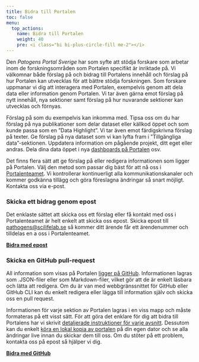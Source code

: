 ```yaml
---
title: Bidra till Portalen
toc: false
menu:
  top_actions:
    name: Bidra till Portalen
    weight: 40
    pre: <i class="bi bi-plus-circle-fill me-2"></i>
---
```


Den _Patogens Portal Sverige_ har som syfte att stödja forskare som arbetar inom de forskningsområden som Portalen specifikt är inriktade på. Vi välkomnar både förslag på och bidrag till Portalens innehåll och förslag på hur Portalen kan utvecklas för att bättre stödja forskningen. Som forskare uppmanar vi dig att interagera med Portalen, exempelvis genom att dela data eller information genom Portalen. Vi tar även gärna emot förslag på nytt innehåll, nya sektioner samt förslag på hur nuvarande sektioner kan utvecklas och förnyas.

Förslag på som du exempelvis kan inkomma med. Tipsa oss om du har förslag på nya publikationer som delar dataset eller källkod öppet och som kunde passa som en ”Data Highlight”. Vi tar även emot färdigskrivna förslag på texter. Ge förslag på nya dataset som vi kan lyfta fram i ”Tillgängliga data”-sektionen. Uppdatera information om pågående projekt, ditt eget eller andras. Dela dina data öppet i nya [dashboards på Portalen](/sv/dashboards/) osv.

Det finns flera sätt att ge förslag på eller redigera informationen som ligger på Portalen. Välj den metod som passar dig bäst för att nå oss i [Portalenteamet](/sv/about). Vi kontrollerar kontinuerligt alla kommunikationskanaler och kommer godkänna tillägg och göra föreslagna ändringar så snart möjligt. Kontakta oss via e-post.

<div class="container">
  <div class="row">
    <div class="col-md-6">
      <h3><i class="bi bi-envelope-fill"></i> Skicka ett bidrag genom epost</h3>
      <p>Det enklaste sättet att skicka oss ett förslag eller få kontakt med oss i Portalenteamet är helt enkelt att skicka oss epost. Skicka epost till <a href="mailto:pathogens@scilifelab.se">pathogens@scilifelab.se</a> så kommer ditt ärende får ett ärendenummer och tilldelas en a oss i Portalenteamet.</p>
      <p><b><a href="mailto:pathogens@scilifelab.se">Bidra med epost <i class="bi bi-arrow-right-circle-fill"></i></a></b></p>
    </div>
    <!--<div class="col-md-6">
      <h3><i class="bi bi-hand-index-thumb-fill"></i> Send a suggestion through a form</h3>
      <p>Each section of the Portal contains a special form through which you can make a suggestion for that specific section.</p>
    </div>-->
    <div class="col-md-6">
      <h3><i class="bi bi-github"></i> Skicka en GitHub pull-request</h3>
      <p>All information som visas på Portalen <a href="https://github.com/ScilifelabDataCentre/covid-portal/tree/develop">ligger på GitHub</a>. Informationen lagras som .JSON-filer eller som Markdown-filer, vilket gör att de är enkelt läsbara och lätta att redigera. Om du är van med webbgränssnittet för GitHub eller GitHub CLI kan du enkelt redigera eller lägga till information själv och skicka oss en pull request.</p>
      <p>Informationen för varje sektion av Portalen lagras i en viss mapp och måste formateras på ett visst sätt. För att göra det enklare för dig att bidra till Portalens har vi skrivit <a href="https://github.com/ScilifelabDataCentre/covid-portal/blob/develop/CONTRIBUTING/adding_editing_information.md">detaljerade instruktioner för varje avsnitt</a>. Dessutom kan du enkelt <a href="https://github.com/ScilifelabDataCentre/covid-portal/blob/develop/CONTRIBUTING/running_a_local_copy.md">köra en lokal kopia av portalen</a> på din egen dator och se alla ändringar live innan du skickar dem till oss. Om du stöter på ett problem, kontakta oss på epost så hjälper vi dig.</p>
      <p><b><a href="https://github.com/ScilifelabDataCentre/covid-portal/blob/develop/CONTRIBUTING/adding_editing_information.md">Bidra med GitHub <i class="bi bi-arrow-right-circle-fill"></i></a></b></p>
    </div>
  </div>
</div>
